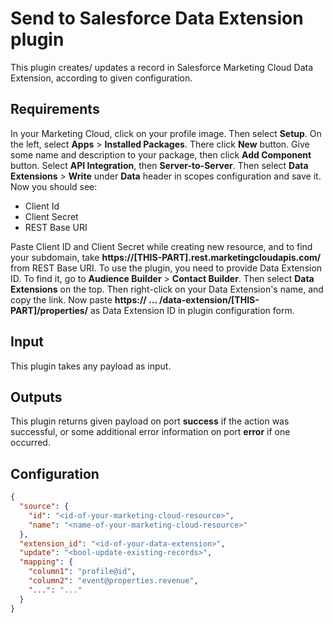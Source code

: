 # Send to Salesforce Data Extension plugin

This plugin creates/ updates a record in Salesforce Marketing Cloud Data Extension,
according to given configuration.

## Requirements
In your Marketing Cloud, click on your profile image. Then select **Setup**.
On the left, select **Apps** > **Installed Packages**. There click **New** button.
Give some name and description to your package, then click **Add Component**
button. Select **API Integration**, then **Server-to-Server**. Then select
**Data Extensions** > **Write** under **Data** header in scopes configuration
and save it. Now you should see:

- Client Id
- Client Secret
- REST Base URI

Paste Client ID and Client Secret while creating new resource, and to find your
subdomain, take **https://[THIS-PART].rest.marketingcloudapis.com/** from 
REST Base URI.
To use the plugin, you need to provide Data Extension ID. To find it, go to
**Audience Builder** > **Contact Builder**. Then select **Data Extensions** on the
top. Then right-click on your Data Extension's name, and copy the link. Now paste
**https:// ... /data-extension/[THIS-PART]/properties/** as Data Extension ID in
plugin configuration form.

## Input
This plugin takes any payload as input.

## Outputs
This plugin returns given payload on port **success** if the action was successful,
or some additional error information on port **error** if one occurred.

## Configuration
```json
{
  "source": {
    "id": "<id-of-your-marketing-cloud-resource>",
    "name": "<name-of-your-marketing-cloud-resource>"
  },
  "extension_id": "<id-of-your-data-extension>",
  "update": "<bool-update-existing-records>",
  "mapping": {
    "column1": "profile@id",
    "column2": "event@properties.revenue",
    "...": "..."
  }
}
```


